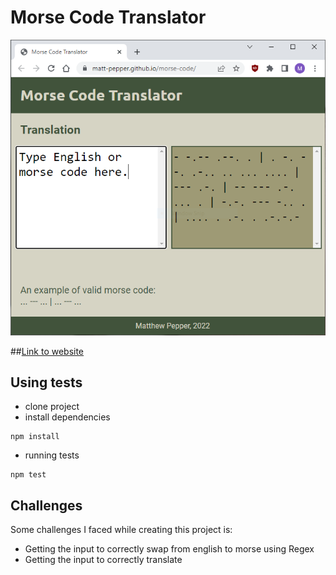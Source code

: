 # Morse Code Translator

![image of website](image/screenshot.PNG)

##[Link to website](https://github.com/Matt-Pepper/morse-code)

## Using tests
- clone project
- install dependencies 
```
npm install
```
- running tests
```
npm test
```


## Challenges
Some challenges I faced while creating this project is:
- Getting the input to correctly swap from english to morse using Regex
- Getting the input to correctly translate

